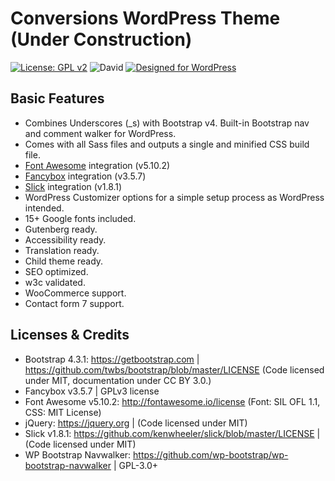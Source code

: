 # Conversions WordPress Theme (Under Construction)

[![License: GPL v2](https://img.shields.io/badge/License-GPL%20v2-blue.svg)](https://www.gnu.org/licenses/old-licenses/gpl-2.0.en.html)
![David](https://img.shields.io/david/dev/jjs2484/conversions)
<a href="https://wordpress.org/">
	<img border="0" alt="Designed for WordPress" src="https://img.shields.io/badge/Designed%20for-WordPress-blue">
</a>

## Basic Features

- Combines Underscores (_s) with Bootstrap v4. Built-in Bootstrap nav and comment walker for WordPress.
- Comes with all Sass files and outputs a single and minified CSS build file.
- [Font Awesome](https://fontawesome.com/) integration (v5.10.2)
- [Fancybox](http://fancyapps.com/fancybox/3/) integration (v3.5.7)
- [Slick](https://kenwheeler.github.io/slick/) integration (v1.8.1)
- WordPress Customizer options for a simple setup process as WordPress intended.
- 15+ Google fonts included.
- Gutenberg ready.
- Accessibility ready.
- Translation ready.
- Child theme ready.
- SEO optimized.
- w3c validated.
- WooCommerce support.
- Contact form 7 support.

## Licenses & Credits

- Bootstrap 4.3.1: https://getbootstrap.com | https://github.com/twbs/bootstrap/blob/master/LICENSE (Code licensed under MIT, documentation under CC BY 3.0.)
- Fancybox v3.5.7 | GPLv3 license
- Font Awesome v5.10.2: http://fontawesome.io/license (Font: SIL OFL 1.1, CSS: MIT License)
- jQuery: https://jquery.org | (Code licensed under MIT)
- Slick v1.8.1: https://github.com/kenwheeler/slick/blob/master/LICENSE | (Code licensed under MIT)
- WP Bootstrap Navwalker: https://github.com/wp-bootstrap/wp-bootstrap-navwalker | GPL-3.0+